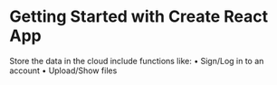 # Getting Started with Create React App

Store the data in the cloud include functions like:
• Sign/Log in to an account
• Upload/Show files
